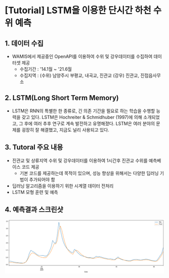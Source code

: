 # [Tutorial] LSTM을 이용한 단시간 하천 수위 예측

## 1. 데이터 수집
  - WAMIS에서 제공중인 OpenAPI를 이용하여 수위 및 강우데이터를 수집하여 데이터셋 제공
    - 수집기간 : '14.1월 ~ '21.6월
    - 수집지역 : (수위) 남양주시 부평교, 내곡교, 진관교 (강우) 진관교, 진접읍사무소
  
## 2. LSTM(Long Short Term Memory)
  - LSTM은 RNN의 특별한 한 종류로, 긴 의존 기간을 필요로 하는 학습을 수행할 능력을 갖고 있다. LSTM은 Hochreiter & Schmidhuber (1997)에 의해 소개되었고, 그 후에 여러 추후 연구로 계속 발전하고 유명해졌다. LSTM은 여러 분야의 문제를 굉장히 잘 해결했고, 지금도 널리 사용되고 있다.

## 3. Tutoral 주요 내용
  - 진관교 및 상류지역 수위 및 강우데이터를 이용하여 1시간후 진관교 수위를 예측베이스 코드 제공
    - 기본 코드를 제공하는데 목적이 있으며, 성능 향상을 위해서는 다양한 딥러닝 기법이 추가되어야 함
  - 딥러닝 알고리즘을 이용하기 위한 시계열 데이터 전처리
  - LSTM 모형 훈련 및 예측

## 4. 예측결과 스크린샷
![](./lstm-screenshot.png)
